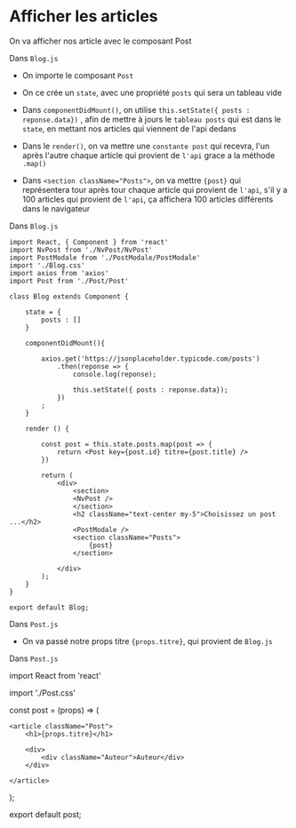 # Afficher les articles

On va afficher nos article avec le composant Post

Dans `Blog.js`

- On importe le composant `Post`

- On ce crée un `state`, avec une propriété `posts` qui sera un tableau vide

- Dans `componentDidMount()`,  on utilise `this.setState({ posts : reponse.data})` , afin de mettre à jours le `tableau posts` qui est dans le `state`, en mettant nos articles qui viennent de l'api dedans

- Dans le `render()`, on va mettre une `constante post` qui recevra, l'un après l'autre chaque article qui provient de `l'api` grace a la méthode `.map()`

- Dans `<section className="Posts">`, on va mettre `{post}` qui représentera tour après tour chaque article qui provient de `l'api`, s'il y a 100 articles qui provient de `l'api`, ça affichera 100 articles différents dans le navigateur

Dans `Blog.js`

    import React, { Component } from 'react'
    import NvPost from './NvPost/NvPost'
    import PostModale from './PostModale/PostModale'
    import './Blog.css'
    import axios from 'axios'
    import Post from './Post/Post'

    class Blog extends Component {

        state = {
            posts : []
        }

        componentDidMount(){

            axios.get('https://jsonplaceholder.typicode.com/posts')
                .then(reponse => {
                    console.log(reponse);

                    this.setState({ posts : reponse.data});
                })
            ;  
        }

        render () {

            const post = this.state.posts.map(post => {
                return <Post key={post.id} titre={post.title} />
            })

            return (
                <div>
                    <section>
                    <NvPost />
                    </section>
                    <h2 className="text-center my-5">Choisissez un post ...</h2>
                    <PostModale />
                    <section className="Posts">
                        {post}
                    </section>

                </div>
            );
        }
    }

    export default Blog;

Dans `Post.js`

- On va passé notre props titre `{props.titre}`, qui provient de `Blog.js`

Dans `Post.js`

import React from 'react'

import './Post.css'

const post = (props) => (

    <article className="Post">
        <h1>{props.titre}</h1>

        <div>
            <div className="Auteur">Auteur</div>
        </div>

    </article>
);

export default post;